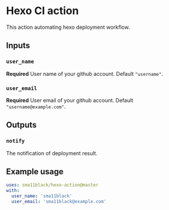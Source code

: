 # Hexo CI action

This action automating hexo deployment workflow.

## Inputs

### `user_name`

**Required** User name of your github account. Default `"username"`.

### `user_email`

**Required** User email of your github account. Default `"username@example.com"`.

## Outputs

### `notify`

The notification of deployment result.

## Example usage

```yaml
uses: sma11black/hexo-action@master
with:
  user_name: 'sma11black'
  user_email: 'sma11black@example.com'
```